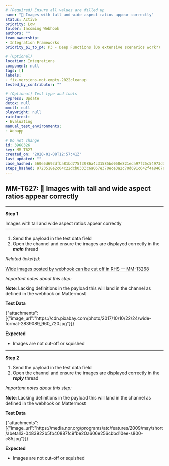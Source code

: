 ```yaml
---
# (Required) Ensure all values are filled up
name: "🚀 Images with tall and wide aspect ratios appear correctly"
status: Active
priority: Low
folder: Incoming Webhook
authors: ""
team_ownership: 
- Integration Frameworks
priority_p1_to_p4: P3 - Deep Functions (Do extensive scenarios work?)

# (Optional)
location: Integrations
component: null
tags: []
labels: 
- fix-versions-not-empty-2022cleanup
tested_by_contributor: ""

# (Optional) Test type and tools
cypress: Update
detox: null
mmctl: null
playwright: null
rainforest: 
- Evaluating
manual_test_environments: 
- Webapp

# Do not change
id: 3968326
key: MM-T627
created_on: "2020-01-08T12:57:41Z"
last_updated: ""
case_hashed: 560e5d693dfba81bd775f3986a4c31585bd058e821eda97f25c54973d3dcc3bc93aab2d12cbed118670260e754a0bc18
steps_hashed: 9723518e2c04c22dcb0333c6a067e370ece3a2c70d691c642f4a846769d9bc4533ba5364035392992328ae385b18c0cc
---
```


<!-- (Auto-generated) Based on frontmatter's "key" and "name" -->

## MM-T627: 🚀 Images with tall and wide aspect ratios appear correctly

---

**Step 1**

Images with tall and wide aspect ratios appear correctly\
––––––––––––––––––––––––––

1. Send the payload in the test data field
2. Open the channel and ensure the images are displayed correctly in the **_main_** thread

_Related ticket(s):_

[Wide images posted by webhook can be cut off in RHS — MM-13268](https://mattermost.atlassian.net/browse/MM-13268)

_Important notes about this step:_

**Note**: Lacking definitions in the payload this will land in the channel as defined in the webhook on Mattermost

**Test Data**

{"attachments":\[{"image\_url":"https\://cdn.pixabay.com/photo/2017/10/10/22/24/wide-format-2839089\_960\_720.jpg"}]}

**Expected**

- Images are not cut-off or squished

---

**Step 2**

1. Send the payload in the test data field
2. Open the channel and ensure the images are displayed correctly in the **_reply_** thread

_Important notes about this step:_

**Note**: Lacking definitions in the payload this will land in the channel as defined in the webhook on Mattermost

**Test Data**

{"attachments":\[{"image\_url":"https\://media.npr.org/programs/atc/features/2009/may/short/abetall3-0483922b5fb40887fc9fbe20a606e256cbbd10ee-s800-c85.jpg"}]}

**Expected**

- Images are not cut-off or squished
